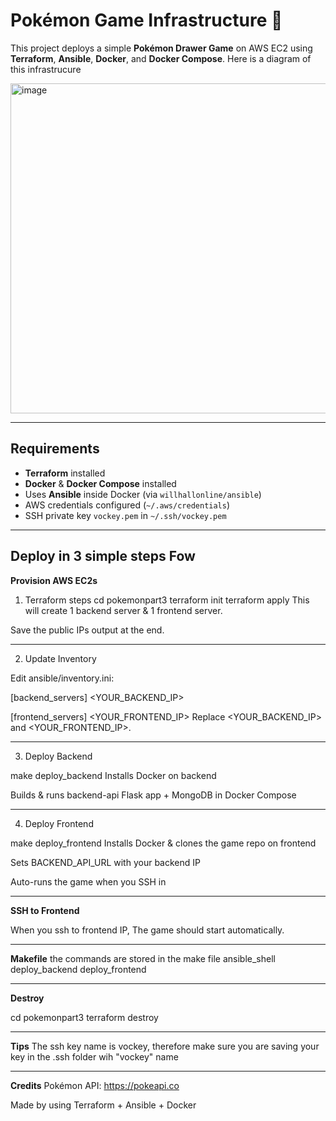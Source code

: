 # Pokémon Game Infrastructure 🐍

This project deploys a simple **Pokémon Drawer Game** on AWS EC2 using **Terraform**, **Ansible**, **Docker**, and **Docker Compose**.
Here is a diagram of this infrastrucure 

<img width="599" height="528" alt="image" src="https://github.com/user-attachments/assets/b92247e8-55a2-4a0c-ac6c-ae529ce6b753" />

---

## Requirements

- **Terraform** installed
- **Docker** & **Docker Compose** installed
- Uses **Ansible** inside Docker (via `willhallonline/ansible`)
- AWS credentials configured (`~/.aws/credentials`)
- SSH private key `vockey.pem` in `~/.ssh/vockey.pem`

---

##  Deploy in 3 simple steps Fow

**Provision AWS EC2s**

1. Terraform steps
cd pokemonpart3
terraform init
terraform apply
This will create 1 backend server & 1 frontend server.

Save the public IPs output at the end.

---

2. Update Inventory

Edit ansible/inventory.ini:

[backend_servers]
<YOUR_BACKEND_IP>

[frontend_servers]
<YOUR_FRONTEND_IP>
Replace <YOUR_BACKEND_IP> and <YOUR_FRONTEND_IP>.

---

3. Deploy Backend

make deploy_backend
Installs Docker on backend

Builds & runs backend-api Flask app + MongoDB in Docker Compose

---

4. Deploy Frontend

make deploy_frontend
Installs Docker & clones the game repo on frontend

Sets BACKEND_API_URL with your backend IP

Auto-runs the game when you SSH in

---

**SSH to Frontend**

When you ssh to frontend IP, The game should start automatically.

---

**Makefile**
the commands are stored in the make file
ansible_shell
deploy_backend
deploy_frontend

---

**Destroy**

cd pokemonpart3
terraform destroy

---

**Tips**
The ssh key name is vockey, therefore make sure you are saving your key in the .ssh folder wih "vockey" name

---

**Credits**
Pokémon API: https://pokeapi.co

Made by using Terraform + Ansible + Docker


